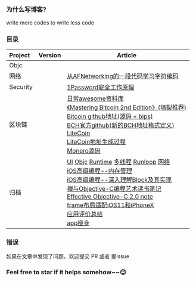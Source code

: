 
### 为什么写博客?

 write more codes to write less code

### 目录
|Project        | Version           | Article     |
|:------------------|:-------------:|-----------------------|
|Objc |  | |
|网络||[从AFNetworking的一段代码学习字符编码]()|
|Security||[1Password安全工作原理](https://github.com/SenorSamuel/Blog/blob/master/content/1Password安全工作原理.md)|
|区块链||[日常awesome资料库](https://github.com/chaozh/awesome-blockchain)<br>[《Mastering Bitcoin 2nd Edition》(墙裂推荐)](samuel-image-hosting.oss-cn-shenzhen.aliyuncs.comMastering%20Bitcoin_%20Programming%20the%20Open%20Blockchain.epub)<br>[Bitcoin github地址(源码 + bips)](https://github.com/bitcoin)<br>[BCH官方github(新的BCH地址格式定义)](https://github.com/bitcoincashorg)<br>[LiteCoin](https://github.com/litecoin-project/litecoin)<br>[LiteCoin地址生成过程](https://bitcoin.stackexchange.com/questions/65282/how-is-a-litecoin-address-generated?utm_medium=organic&utm_source=google_rich_qa&utm_campaign=google_rich_qa)<br>[Monero源码](https://github.com/monero-project)|<br>
|归档||[UI](https://github.com/SenorSamuel/Blog/blob/master/content/iMooc之UI拾遗.md) [Objc](https://github.com/SenorSamuel/Blog/blob/master/content/iMooc%20objc拾遗.md) [Runtime](https://github.com/SenorSamuel/Blog/blob/master/content/iMooc之Runtime拾遗.md) [多线程](https://github.com/SenorSamuel/Blog/blob/master/content/多线程%20の%20拾遗.md) [Runloop](https://github.com/SenorSamuel/Blog/blob/master/content/Runloop%20の%20拾遗.md)  [网络](https://github.com/SenorSamuel/Blog/blob/master/content/网络%20の拾遗.md)<br> [iOS高级编程--内存管理](https://github.com/SenorSamuel/blog/blob/master/content/iOS高级编程--内存管理.md) <br>[iOS高级编程--深入理解Block及其实现](https://github.com/SenorSamuel/blog/blob/master/content/Block.md)<br>[禅与Objective-C编程艺术读书笔记](https://github.com/SenorSamuel/blog/blob/master/content/禅与Objective-C编程艺术.md)<br>[Effective Objective-C 2.0 note](https://github.com/SenorSamuel/Blog/blob/master/content/EffectiveObjc%20note.md)<br>[frame布局适配iOS11和iPhoneX](https://github.com/SenorSamuel/blog/blob/master/content/frame布局适配iOS11和iPhoneX.md)<br>[应用评价总结](https://github.com/SenorSamuel/blog/blob/master/content/应用评价.md)<br>[app瘦身](https://github.com/SenorSamuel/blog/blob/master/content/我的app瘦身.md)<br>|

### 错误
如果在文章中发现了问题，欢迎提交 PR 或者 提issue

### Feel free to star if it helps somehow~~😊

